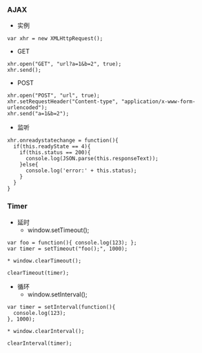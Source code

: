 ### AJAX
* 实例
```
var xhr = new XMLHttpRequest();
```
* GET
```
xhr.open("GET", "url?a=1&b=2", true);
xhr.send();
```
* POST
```
xhr.open("POST", "url", true);
xhr.setRequestHeader("Content-type", "application/x-www-form-urlencoded");
xhr.send("a=1&b=2");
```
* 监听
```
xhr.onreadystatechange = function(){
  if(this.readyState == 4){
    if(this.status == 200){
      console.log(JSON.parse(this.responseText));
    }else{
      console.log('error:' + this.status);
    }
  }
}
```

### Timer
* 延时
    * window.setTimeout();
```
var foo = function(){ console.log(123); };
var timer = setTimeout("foo();", 1000);
```
    * window.clearTimeout();
```
clearTimeout(timer);
```
* 循环
    * window.setInterval();
```
var timer = setInterval(function(){
  console.log(123);
}, 1000);
```
    * window.clearInterval();
```
clearInterval(timer);
```

